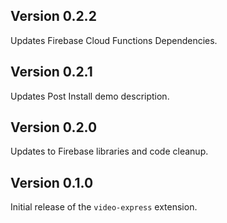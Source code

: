 ## Version 0.2.2

Updates Firebase Cloud Functions Dependencies.

## Version 0.2.1

Updates Post Install demo description.

## Version 0.2.0

Updates to Firebase libraries and code cleanup.

## Version 0.1.0

Initial release of the `video-express` extension.